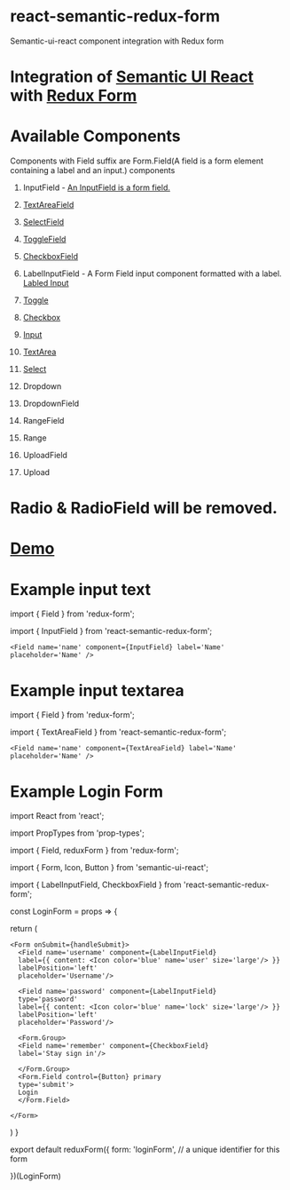 # react-semantic-redux-form
Semantic-ui-react component integration with Redux form

# Integration of [Semantic UI React](https://react.semantic-ui.com/introduction) with [Redux Form](http://redux-form.com)
# Available Components

<p>Components with Field suffix are Form.Field(A field is a form element containing a label and an input.) components</p>

1. InputField - [An InputField is a form field.](https://react.semantic-ui.com/collections/form#form-example-subcomponent-control)
2. [TextAreaField](https://react.semantic-ui.com/addons/text-area#text-area-example-text-area)
3. [SelectField](https://react.semantic-ui.com/addons/select)
4. [ToggleField](https://react.semantic-ui.com/addons/radio#radio-example-toggle)

5. [CheckboxField](https://react.semantic-ui.com/collections/form#form-example-required-field-shorthand)
6. LabelInputField - A Form Field input component formatted with a label. [Labled Input](https://react.semantic-ui.com/elements/input#input-example-right-labeled-basic)
7. [Toggle](https://react.semantic-ui.com/addons/radio#radio-example-toggle)
8. [Checkbox](https://react.semantic-ui.com/modules/checkbox)
9. [Input](https://react.semantic-ui.com/collections/form#form-example-subcomponent-control)
10. [TextArea](https://react.semantic-ui.com/addons/text-area#text-area-example-text-area)
11. [Select](https://react.semantic-ui.com/addons/select)
12. Dropdown
13. DropdownField
14. RangeField
15. Range
16. UploadField
16. Upload

# Radio & RadioField will be removed.

# [Demo](https://codesandbox.io/s/2o061l65yp)

# Example input text
import { Field } from 'redux-form';

import { InputField } from 'react-semantic-redux-form';

`<Field name='name' component={InputField}
	label='Name' placeholder='Name' />`

# Example input textarea
import { Field } from 'redux-form';

import { TextAreaField } from 'react-semantic-redux-form';

`<Field name='name' component={TextAreaField}
	label='Name' placeholder='Name' />`


 # Example Login Form

import React from 'react';

import PropTypes from 'prop-types';

import { Field, reduxForm } from 'redux-form';

import { Form, Icon, Button } from 'semantic-ui-react';

import { LabelInputField, CheckboxField } from 'react-semantic-redux-form';

const LoginForm = props => {

  return (

    <Form onSubmit={handleSubmit}>
      <Field name='username' component={LabelInputField}
      label={{ content: <Icon color='blue' name='user' size='large'/> }}
      labelPosition='left'
      placeholder='Username'/>

      <Field name='password' component={LabelInputField}
      type='password'
      label={{ content: <Icon color='blue' name='lock' size='large'/> }}
      labelPosition='left'
      placeholder='Password'/>

      <Form.Group>
      <Field name='remember' component={CheckboxField}
      label='Stay sign in'/>

      </Form.Group>
      <Form.Field control={Button} primary
      type='submit'>
      Login
      </Form.Field>

    </Form>
  )
}

export default reduxForm({
	form: 'loginForm',	// a unique identifier for this form

})(LoginForm)
